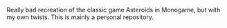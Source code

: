 Really bad recreation of the classic game Asteroids in Monogame, but with my own twists. This is mainly a personal repository.
